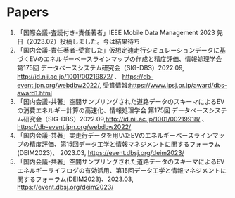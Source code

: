 # Papers

1. 「国際会議-査読付き-責任著者」IEEE Mobile Data Management 2023 先日（2023.02）投稿しました。今は結果待ち
2. 「国内会議-責任著者-受賞した」仮想定速走行シミュレーションデータに基づくEVのエネルギーベースラインマップの作成と精度評価、情報処理学会 第175回 データベースシステム研究会（SIG-DBS）2022.09, http://id.nii.ac.jp/1001/00219872/ 、 https://db-event.jpn.org/webdbw2022/, 受賞情報:https://www.ipsj.or.jp/award/dbs-award1.html
3. 「国内会議-共著」空間サンプリングされた道路データのスキーマによるEVの消費エネルギー計算の高速化、情報処理学会 第175回 データベースシステム研究会（SIG-DBS）2022.09,http://id.nii.ac.jp/1001/00219918/ 、 https://db-event.jpn.org/webdbw2022/
4. 「国内会議-共著」実走行データを用いたEVのエネルギーベースラインマップの精度評価、第15回データ工学と情報マネジメントに関するフォーラム(DEIM2023)、 2023.03, https://event.dbsj.org/deim2023/
5. 「国内会議-共著」空間サンプリングされた道路データのスキーマによるEVエネルギーライフログの有効活用、第15回データ工学と情報マネジメントに関するフォーラム(DEIM2023)、2023.03, https://event.dbsj.org/deim2023/
